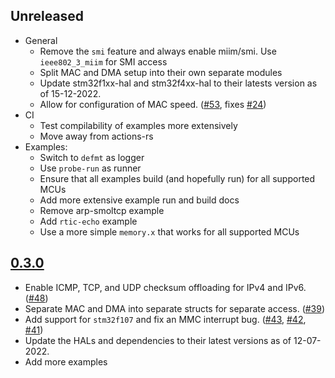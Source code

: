 ## Unreleased
* General
    * Remove the `smi` feature and always enable miim/smi. Use `ieee802_3_miim` for SMI access
    * Split MAC and DMA setup into their own separate modules
    * Update stm32f1xx-hal and stm32f4xx-hal to their latests version as of 15-12-2022.
    * Allow for configuration of MAC speed. ([#53](https://github.com/stm32-rs/stm32-eth/pull/53), fixes [#24](https://github.com/stm32-rs/stm32-eth/pull/24))
* CI
    * Test compilability of examples more extensively
    * Move away from actions-rs
* Examples:
    * Switch to `defmt` as logger
    * Use `probe-run` as runner
    * Ensure that all examples build (and hopefully run) for all supported MCUs
    * Add more extensive example run and build docs
    * Remove arp-smoltcp example
    * Add `rtic-echo` example
    * Use a more simple `memory.x` that works for all supported MCUs

## [0.3.0](https://github.com/stm32-rs/stm32-eth/tree/v0.3.0)

* Enable ICMP, TCP, and UDP checksum offloading for IPv4 and IPv6. ([#48](https://github.com/stm32-rs/stm32-eth/pull/48))
* Separate MAC and DMA into separate structs for separate access. ([#39](https://github.com/stm32-rs/stm32-eth/pull/39))
* Add support for `stm32f107` and fix an MMC interrupt bug. ([#43](https://github.com/stm32-rs/stm32-eth/pull/43), [#42](https://github.com/stm32-rs/stm32-eth/pull/42), [#41](https://github.com/stm32-rs/stm32-eth/pull/41))
* Update the HALs and dependencies to their latest versions as of 12-07-2022.
* Add more examples
